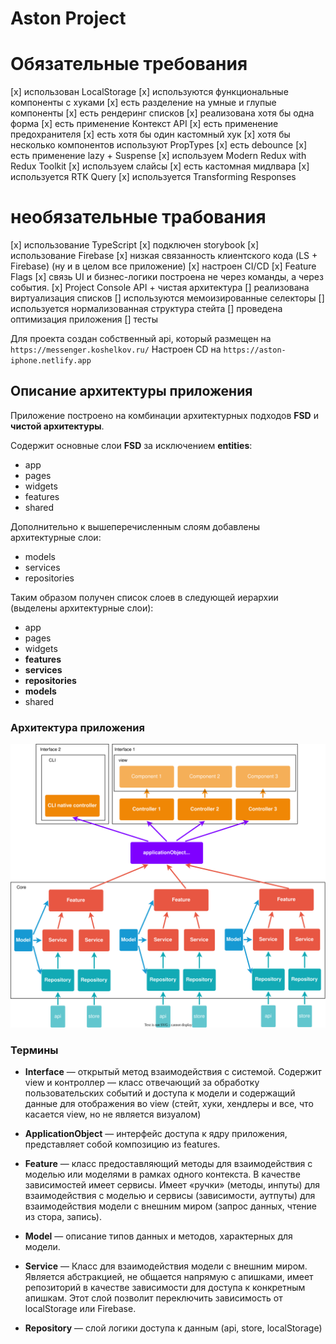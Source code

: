 # Aston Project

# Обязательные требования
[x] использован LocalStorage
[x] используются функциональные компоненты с хуками
[x] есть разделение на умные и глупые компоненты 
[x] есть рендеринг списков
[x] реализована хотя бы одна форма
[x] есть применение Контекст API
[x] есть применение предохранителя
[x] есть хотя бы один кастомный хук
[x] хотя бы несколько компонентов используют PropTypes 
[x] есть debounce
[x] есть применение lazy + Suspense
[x] используем Modern Redux with Redux Toolkit 
[x] используем слайсы
[x] есть кастомная мидлвара
[x] используется RTK Query
[x] используется Transforming Responses
# необязательные трабования
[x] использование TypeScript
[x] подключен storybook
[x] использование Firebase
[x] низкая связанность клиентского кода (LS + Firebase) (ну и в целом все приложение)
[x] настроен CI/CD
[x] Feature Flags
[x] связь UI и бизнес-логики построена не через команды, а через события. 
[x] Project Console API + чистая архитектура
[] реализована виртуализация списков
[] используются мемоизированные селекторы
[] используется нормализованная структура стейта
[] проведена оптимизация приложения
[] тесты

Для проекта создан собственный api, который размещен на `https://messenger.koshelkov.ru/`
Настроен CD на `https://aston-iphone.netlify.app`

## Описание архитектуры приложения

Приложение построено на комбинации архитектурных подходов **FSD** и **чистой архитектуры**. 

Содержит основные слои **FSD** за исключением **entities**:
- app
- pages
- widgets
- features
- shared

Дополнительно к вышеперечисленным слоям добавлены архитектурные слои:
- models
- services
- repositories

Таким образом получен список слоев в следующей иерархии (выделены архитектурные слои):
- app
- pages
- widgets
- **features**
- **services**
- **repositories**
- **models**
- shared

### Архитектура приложения
![Alt text](assets/architecture.svg)
### Термины 

- **Interface** — открытый метод взаимодействия с системой. Содержит view и контроллер — класс отвечающий за обработку пользовательских событий и доступа к модели и содержащий данные для отображения во view (стейт, хуки, хендлеры и все, что касается view, но не является визуалом)

- **ApplicationObject** — интерфейс доступа к ядру приложения, представляет собой композицию из features.

- **Feature** — класс предоставляющий методы для взаимодействия с моделью или моделями в рамках одного контекста. В качестве зависимостей имеет сервисы. Имеет «ручки» (методы, инпуты) для взаимодействия с моделью и сервисы (зависимости, аутпуты) для взаимодействия модели с внешним миром (запрос данных, чтение из стора, запись).
- **Model** — описание типов данных и методов, характерных для модели.
- **Service** — Класс для взаимодействия модели с внешним миром. Является абстракцией, не общается напрямую с апишками, имеет репозиторий в качестве зависимости для доступа к конкретным апишкам. Этот слой позволит переключить зависимость от localStorage или Firebase.
- **Repository** — слой логики доступа к данным (api, store, localStorage)

